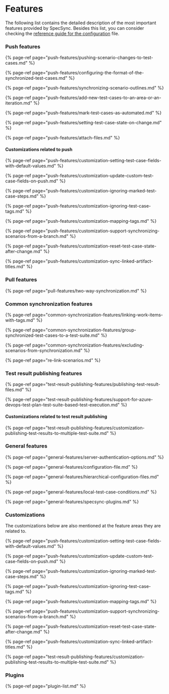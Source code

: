 # Features

The following list contains the detailed description of the most important features provided by SpecSync. Besides this list, you can consider checking the [reference guide for the configuration](../reference/configuration/) file.

### Push features

{% page-ref page="push-features/pushing-scenario-changes-to-test-cases.md" %}

{% page-ref page="push-features/configuring-the-format-of-the-synchronized-test-cases.md" %}

{% page-ref page="push-features/synchronizing-scenario-outlines.md" %}

{% page-ref page="push-features/add-new-test-cases-to-an-area-or-an-iteration.md" %}

{% page-ref page="push-features/mark-test-cases-as-automated.md" %}

{% page-ref page="push-features/setting-test-case-state-on-change.md" %}


{% page-ref page="push-features/attach-files.md" %}

#### Customizations related to push

{% page-ref page="push-features/customization-setting-test-case-fields-with-default-values.md" %}

{% page-ref page="push-features/customization-update-custom-test-case-fields-on-push.md" %}

{% page-ref page="push-features/customization-ignoring-marked-test-case-steps.md" %}

{% page-ref page="push-features/customization-ignoring-test-case-tags.md" %}

{% page-ref page="push-features/customization-mapping-tags.md" %}

{% page-ref page="push-features/customization-support-synchronizing-scenarios-from-a-branch.md" %}

{% page-ref page="push-features/customization-reset-test-case-state-after-change.md" %}

{% page-ref page="push-features/customization-sync-linked-artifact-titles.md" %}

### Pull features

{% page-ref page="pull-features/two-way-synchronization.md" %}

### Common synchronization features

{% page-ref page="common-synchronization-features/linking-work-items-with-tags.md" %}

{% page-ref page="common-synchronization-features/group-synchronized-test-cases-to-a-test-suite.md" %}

{% page-ref page="common-synchronization-features/excluding-scenarios-from-synchronization.md" %}

{% page-ref page="re-link-scenarios.md" %}

### Test result publishing features

{% page-ref page="test-result-publishing-features/publishing-test-result-files.md" %}

{% page-ref page="test-result-publishing-features/support-for-azure-devops-test-plan-test-suite-based-test-execution.md" %}

#### Customizations related to test result publishing

{% page-ref page="test-result-publishing-features/customization-publishing-test-results-to-multiple-test-suite.md" %}

### General features

{% page-ref page="general-features/server-authentication-options.md" %}

{% page-ref page="general-features/configuration-file.md" %}

{% page-ref page="general-features/hierarchical-configuration-files.md" %}

{% page-ref page="general-features/local-test-case-conditions.md" %}

{% page-ref page="general-features/specsync-plugins.md" %}

### Customizations

The customizations below are also mentioned at the feature areas they are related to.

{% page-ref page="push-features/customization-setting-test-case-fields-with-default-values.md" %}

{% page-ref page="push-features/customization-update-custom-test-case-fields-on-push.md" %}

{% page-ref page="push-features/customization-ignoring-marked-test-case-steps.md" %}

{% page-ref page="push-features/customization-ignoring-test-case-tags.md" %}

{% page-ref page="push-features/customization-mapping-tags.md" %}

{% page-ref page="push-features/customization-support-synchronizing-scenarios-from-a-branch.md" %}

{% page-ref page="push-features/customization-reset-test-case-state-after-change.md" %}

{% page-ref page="push-features/customization-sync-linked-artifact-titles.md" %}

{% page-ref page="test-result-publishing-features/customization-publishing-test-results-to-multiple-test-suite.md" %}

### Plugins

{% page-ref page="plugin-list.md" %}

